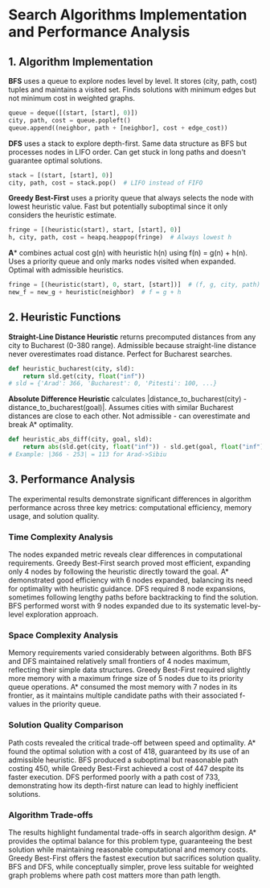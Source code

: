 # Search Algorithms Implementation and Performance Analysis

## 1. Algorithm Implementation

**BFS** uses a queue to explore nodes level by level. It stores (city, path, cost) tuples and maintains a visited set. Finds solutions with minimum edges but not minimum cost in weighted graphs.
```python
queue = deque([(start, [start], 0)])
city, path, cost = queue.popleft()
queue.append((neighbor, path + [neighbor], cost + edge_cost))
```

**DFS** uses a stack to explore depth-first. Same data structure as BFS but processes nodes in LIFO order. Can get stuck in long paths and doesn't guarantee optimal solutions.
```python
stack = [(start, [start], 0)]
city, path, cost = stack.pop()  # LIFO instead of FIFO
```

**Greedy Best-First** uses a priority queue that always selects the node with lowest heuristic value. Fast but potentially suboptimal since it only considers the heuristic estimate.
```python
fringe = [(heuristic(start), start, [start], 0)]
h, city, path, cost = heapq.heappop(fringe)  # Always lowest h
```

**A*** combines actual cost g(n) with heuristic h(n) using f(n) = g(n) + h(n). Uses a priority queue and only marks nodes visited when expanded. Optimal with admissible heuristics.
```python
fringe = [(heuristic(start), 0, start, [start])]  # (f, g, city, path)
new_f = new_g + heuristic(neighbor)  # f = g + h
```

## 2. Heuristic Functions

**Straight-Line Distance Heuristic** returns precomputed distances from any city to Bucharest (0-380 range). Admissible because straight-line distance never overestimates road distance. Perfect for Bucharest searches.
```python
def heuristic_bucharest(city, sld):
    return sld.get(city, float("inf"))
# sld = {'Arad': 366, 'Bucharest': 0, 'Pitesti': 100, ...}
```

**Absolute Difference Heuristic** calculates |distance_to_bucharest(city) - distance_to_bucharest(goal)|. Assumes cities with similar Bucharest distances are close to each other. Not admissible - can overestimate and break A* optimality.
```python
def heuristic_abs_diff(city, goal, sld):
    return abs(sld.get(city, float("inf")) - sld.get(goal, float("inf")))
# Example: |366 - 253| = 113 for Arad->Sibiu
```

## 3. Performance Analysis

The experimental results demonstrate significant differences in algorithm performance across three key metrics: computational efficiency, memory usage, and solution quality.

### Time Complexity Analysis
The nodes expanded metric reveals clear differences in computational requirements. Greedy Best-First search proved most efficient, expanding only 4 nodes by following the heuristic directly toward the goal. A* demonstrated good efficiency with 6 nodes expanded, balancing its need for optimality with heuristic guidance. DFS required 8 node expansions, sometimes following lengthy paths before backtracking to find the solution. BFS performed worst with 9 nodes expanded due to its systematic level-by-level exploration approach.

### Space Complexity Analysis  
Memory requirements varied considerably between algorithms. Both BFS and DFS maintained relatively small frontiers of 4 nodes maximum, reflecting their simple data structures. Greedy Best-First required slightly more memory with a maximum fringe size of 5 nodes due to its priority queue operations. A* consumed the most memory with 7 nodes in its frontier, as it maintains multiple candidate paths with their associated f-values in the priority queue.

### Solution Quality Comparison
Path costs revealed the critical trade-off between speed and optimality. A* found the optimal solution with a cost of 418, guaranteed by its use of an admissible heuristic. BFS produced a suboptimal but reasonable path costing 450, while Greedy Best-First achieved a cost of 447 despite its faster execution. DFS performed poorly with a path cost of 733, demonstrating how its depth-first nature can lead to highly inefficient solutions.

### Algorithm Trade-offs
The results highlight fundamental trade-offs in search algorithm design. A* provides the optimal balance for this problem type, guaranteeing the best solution while maintaining reasonable computational and memory costs. Greedy Best-First offers the fastest execution but sacrifices solution quality. BFS and DFS, while conceptually simpler, prove less suitable for weighted graph problems where path cost matters more than path length.
